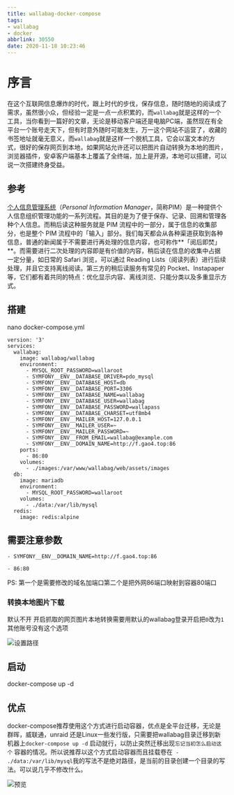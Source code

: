 ```yaml
---
title: wallabag-docker-compose
tags: 
- wallabag
- docker
abbrlink: 30550
date: 2020-11-18 10:23:46
---
```


# 序言

在这个互联网信息爆炸的时代，跟上时代的步伐，保存信息，随时随地的阅读成了需求，虽然很小众，但经验一定是一点一点积累的，而```wallabag```就是这样的一个工具，当你看到一篇好的文章，无论是移动客户端还是电脑PC端，虽然现在有全平台一个账号走天下，但有时意外随时可能发生，万一这个网站不运营了，收藏的书签地址就毫无意义，而```wallabag```就是这样一个脱机工具，它会以富文本的方式，很好的保存网页到本地，如果网站允许还可以把图片自动转换为本地的图片，浏览器插件，安卓客户端基本上覆盖了全终端，加上是开源，本地可以搭建，可以说一次搭建终身受益。



## 参考

[个人信息管理系统](http://zh.wikipedia.org/wiki/个人信息管理系统)（*Personal Information Manager*，简称PIM）是一种提供个人信息组织管理功能的一系列流程。其目的是为了便于保存、记录、回溯和管理各种个人信息。而稍后读这种服务就是 PIM 流程中的一部分，属于信息的收集部分，也是整个 PIM 流程中的「输入」部分。我们每天都会从各种渠道获取到各种信息，普通的新闻属于不需要进行再处理的信息内容，也可称作**「阅后即焚」**。而需要进行二次处理的内容即是有价值的内容，稍后读在信息的收集中占据一定分量，如日常的 Safari 浏览，可以通过 Reading Lists（阅读列表）进行后续处理，并且它支持离线阅读。第三方的稍后读服务有常见的 Pocket、Instapaper 等，它们都有着共同的特点：优化显示内容、离线浏览、只能分类以及多重显示方式。



## 搭建



nano docker-compose.yml

```
version: '3'
services:
  wallabag:
    image: wallabag/wallabag
    environment:
      - MYSQL_ROOT_PASSWORD=wallaroot
      - SYMFONY__ENV__DATABASE_DRIVER=pdo_mysql
      - SYMFONY__ENV__DATABASE_HOST=db
      - SYMFONY__ENV__DATABASE_PORT=3306
      - SYMFONY__ENV__DATABASE_NAME=wallabag
      - SYMFONY__ENV__DATABASE_USER=wallabag
      - SYMFONY__ENV__DATABASE_PASSWORD=wallapass
      - SYMFONY__ENV__DATABASE_CHARSET=utf8mb4
      - SYMFONY__ENV__MAILER_HOST=127.0.0.1
      - SYMFONY__ENV__MAILER_USER=~
      - SYMFONY__ENV__MAILER_PASSWORD=~
      - SYMFONY__ENV__FROM_EMAIL=wallabag@example.com
      - SYMFONY__ENV__DOMAIN_NAME=http://f.gao4.top:86
    ports:
      - 86:80
    volumes:
      - ./images:/var/www/wallabag/web/assets/images
  db:
    image: mariadb
    environment:
      - MYSQL_ROOT_PASSWORD=wallaroot
    volumes:
      - ./data:/var/lib/mysql
  redis:
    image: redis:alpine
```

## 需要注意参数

```
- SYMFONY__ENV__DOMAIN_NAME=http://f.gao4.top:86
```

```
- 86:80
```

PS: 第一个是需要修改的域名加端口第二个是把外网86端口映射到容器80端口

### 转换本地图片下载

默认不开 开启抓取的网页图片本地转换需要用默认的wallabag登录开启把```0```改为```1``` 其他账号没有这个选项

![设置路径](/img/Snipaste_2020-11-18_11-07-10.png)

## 启动

docker-compose up -d

## 优点

docker-compose推荐使用这个方式进行启动容器，优点是全平台迁移，无论是群晖，威联通，unraid 还是Linux一些发行版，只需要把wallabag目录迁移到新机器上```docker-compose up -d``` 启动就行，以防止突然迁移出现```忘记当初怎么启动这个``` 容器的情况。所以说推荐以这个方式启动容器而且挂载卷在``` - ./data:/var/lib/mysql```我的写法不是绝对路径，是当前的目录创建一个目录的写法。可以说几乎不修改什么。

![预览](/img/Snipaste_2020-11-18_10-51-49.png)